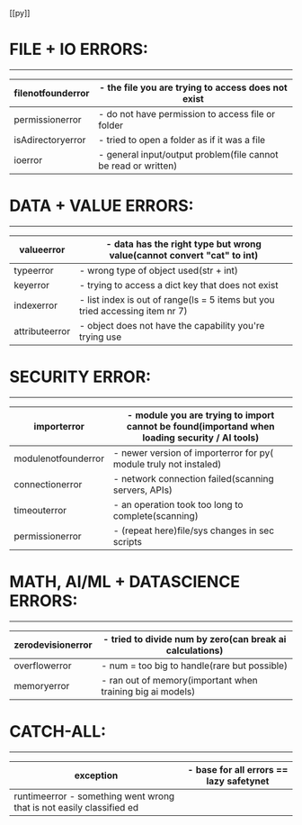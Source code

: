 [[py]]
# FILE + IO ERRORS:
___

| filenotfounderror | - the file you are trying to access does not exist             |
| ----------------- | -------------------------------------------------------------- |
| permissionerror   | - do not have permission to access file or folder              |
| isAdirectoryerror | - tried to open a folder as if it was a file                   |
| ioerror           | - general input/output problem(file cannot be read or written) |

# DATA + VALUE ERRORS:
___

| valueerror     | - data has the right type but wrong value(cannot convert "cat" to int)       |
| -------------- | ---------------------------------------------------------------------------- |
| typeerror      | - wrong type of object used(str + int)                                       |
| keyerror       | - trying to access a dict key that does not exist                            |
| indexerror     | - list index is out of range(ls = 5 items but you tried accessing item nr 7) |
| attributeerror | - object does not have the capability you're trying use                      |

# SECURITY ERROR:
___

| importerror         | - module you are trying to import cannot be found(importand  when loading security / AI tools) |
| ------------------- | ---------------------------------------------------------------------------------------------- |
| modulenotfounderror | - newer version of importerror for py( module truly not instaled)                              |
| connectionerror     | - network connection failed(scanning servers, APIs)                                            |
| timeouterror        | - an operation took too long to complete(scanning)                                             |
| permissionerror     | - (repeat here)file/sys changes in sec scripts                                                 |

# MATH, AI/ML + DATASCIENCE ERRORS:
___

| zerodevisionerror | - tried to divide num by zero(can break ai calculations)   |
| ----------------- | ---------------------------------------------------------- |
| overflowerror     | - num = too big to handle(rare but possible)               |
| memoryerror       | - ran out of memory(important when training big ai models) |

# CATCH-ALL:
___

| exception    | - base for all errors == lazy safetynet               |
| ------------ | ---------------------------------------------------- |
| runtimeerror - something went wrong that is not easily classified ed |
